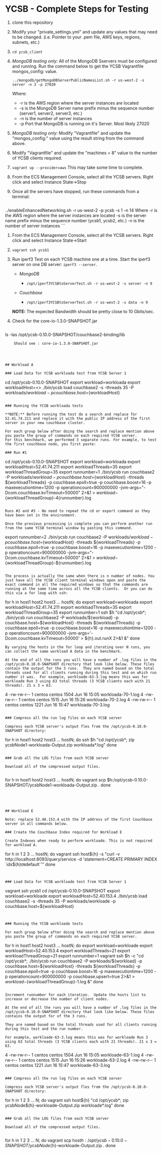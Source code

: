 # YCSB - Complete Steps for Testing


1. clone this repository

1. Modify your "private_settings.yml" and update any values that may need to be changed. (i.e. Pointer to your .pem file, AWS keys, regions, subnets, etc.)

1. `cd ycsb_client`

1. _MongoDB testing only:_ All of the MongoDB Sservers must be configured and running. Run the command below to get the YCSB Vagrantfile mongos_config: value.

	```../mongodb/getMongoDBServerPublicNamesList.sh -r us-west-2 -s server -n 3 -p 27020```

	Where:
	
	* -r is the AWS region where the server instances are located
	* -s is the MongoDB Server name prefix minus the sequence number (server1, server2, server3, etc.)
	* -n is the number of server instances 
	* -p Port that MongoDB is running on it's Server. Most likely 27020

1. _MongoDB testing only:_ Modify "Vagrantfile" and update the "mongos_config:" value using the result string from the command above.

1. Modify "Vagrantfile" and update the "machines = 8" value to the number of YCSB clients required.

1. ```vagrant up --provider=aws```  This may take some time to complete.

1. From the ECS Management Console, select all the YCSB servers. Right click and select Instance State->Stop

1. Once all the servers have stopped, run these commands from a terminal:
	
    ```
../enableEnhancedNetworking.sh -r us-west-2 -p ycsb -s 1 -n 14
	Where -r is the AWS region where the server instances are located
	      -s is the server name prefix minus the sequence number (ycsb1, ycsb2, etc.)
	      -n is the number of server instances 
    ```

1. From the ECS Management Console, select all the YCSB servers. Right click and select Instance State->Start

1. ```vagrant ssh ycsb1```

1. Run iperf3 Test on each YCSB machine one at a time. Start the iperf3 server on one DB server: ```iperf3 --server```.

    *	*MongoDB*
        * `/opt/iperf3YCSBtoServerTest.sh -r us-west-2 -s server -n 9`

    * *Couchbase*
        * `/opt/iperf3YCSBtoServerTest.sh -r us-west-2 -s data -n 9`


    **NOTE:** The expected Bandwidth should be pretty close to 10 Gbits/sec.

1. Check for the core-io-1.3.0-SNAPSHOT.jar

    ```
ls -las /opt/ycsb-0.10.0-SNAPSHOT/couchbase2-binding/lib
```
    Should see : core-io-1.3.0-SNAPSHOT.jar




## Workload A

### Load Data for YCSB workloada test from YCSB Server 1

```
cd /opt/ycsb-0.10.0-SNAPSHOT
export workload=workloada
export workloadHost=<<FIRSTDBSERVERIPADDRESS>>
./bin/ycsb load couchbase2 -s -threads 35 -P workloads/${workload} -p couchbase.host=${workloadHost}
```

### Running the YCSB workloada tests

**NOTE:** Before running the test do a search and replace for 52.41.74.211 and replace it with the public IP address of the first server in your new couchbase cluster.

For each group below after doing the search and replace mention above you paste the group of commands on each required YCSB server. 
For this benchmark, we performed 3 separate runs. For example, to test the first couchbase node, you first paste:

### Run #1

```
cd /opt/ycsb-0.10.0-SNAPSHOT
export workload=workloada
export workloadHost=52.41.74.211
export workloadThreads=35
export workloadThreadGroup=35
export runnumber=1
./bin/ycsb run couchbase2 -P workloads/${workload} -p couchbase.host=${workloadHost} -threads ${workloadThreads} -p couchbase.epoll=true -p couchbase.boost=16 -p maxexecutiontime=1200 -p operationcount=900000000 -jvm-args="-Dcom.couchbase.kvTimeout=50000" 2>&1 > ${workload}-${workloadThreadGroup}-4{runnumber}.log
```

Runs #2 and #3 - No need to repeat the cd or export command as they have been set in the environment.

Once the previous processing is complete you can perform another run from the same YCSB terminal window by pasting this command.

```
export runnumber=2
./bin/ycsb run couchbase2 -P workloads/${workload} -p couchbase.host=${workloadHost} -threads ${workloadThreads} -p couchbase.epoll=true -p couchbase.boost=16 -p maxexecutiontime=1200 -p operationcount=900000000 -jvm-args="-Dcom.couchbase.kvTimeout=50000" 2>&1 > ${workload}-${workloadThreadGroup}-${runnumber}.log
```

The process is actually the same when there is n number of nodes. You just have all the YCSB client terminal windows open and paste the exact command in all the required windows so that the commands are running at the same time across all the YCSB clients.  Or you can do this via a for loop with ssh:

```
for h in host1 host2 host3 … hostN; do
  export workload=workloada
  export workloadHost=52.41.74.211
  export workloadThreads=35
  export workloadThreadGroup=35
  export runnumber=1
  ssh $h "cd /opt/ycsb*; ./bin/ycsb run couchbase2 -P workloads/${workload} -p couchbase.host=${workloadHost} -threads ${workloadThreads} -p couchbase.epoll=true -p couchbase.boost=16 -p maxexecutiontime=1200 -p operationcount=900000000 -jvm-args='-Dcom.couchbase.kvTimeout=50000' > ${h}.out.runX 2>&1 &"
done
```
By varying the hosts in the for loop and iterating over N runs, you can collect the same workload A data in the benchmark.

At the end of all the runs you will have a number of .log files in the /opt/ycsb-0.10.0-SNAPSHOT directory that look like below. These files contain the output for the 3 runs.  They are named based on the total threads used for all clients running during this test and on which run number it was.  For example, workloade-63-3.log means this was for workloade Run 3 using 63 total threads (3 YCSB clients each with 21 threads). 21 x 3 = 63.

```
4 -rw-rw-r--   1 centos centos  1504 Jun 16 15:05 workloada-70-1.log
4 -rw-rw-r--   1 centos centos  1515 Jun 16 15:26 workloada-70-2.log
4 -rw-rw-r--   1 centos centos  1221 Jun 16 15:47 workloada-70-3.log
```

### Compress all the run log files on each YCSB server

Compress each YCSB server's output fles from the /opt/ycsb-0.10.0-SNAPSHOT directory:

```
for h in host1 host2 host3 … hostN; do
  ssh $h "cd /opt/ycsb*; zip ycsbNode1-workloada-Output.zip workloada*.log"
done
```

### Grab all the LOG files from each YCSB server

Download all of the compressed output files.


```
for h in host1 host2 host3 … hostN; do
  vagrant scp $h:/opt/ycsb-0.10.0-SNAPSHOT/ycsbNode1-workloada-Output.zip .
done
```




## Workload E

Note: replace 52.40.153.4 with the IP address of the first Couchbase server in all commands below.

### Create the Couchbase Index required for Workload E

Create Indexes when ready to perform workloade. This is not required for workload A. 

```
for h in 1 2 3 … hostN; do
  vagrant ssh host${h} -s "curl -v http://localhost:8093/query/service -d 'statement=CREATE PRIMARY INDEX `idx${h}` ON `default`'"
done
```


### Load Data for YCSB workloade test from YCSB Server 1

```
vagrant ssh ycsb1
cd /opt/ycsb-0.10.0-SNAPSHOT
export workload=workloade
export workloadHost=52.40.153.4
./bin/ycsb load couchbase2 -s -threads 35 -P workloads/workloade -p couchbase.host=${workloadHost}
```


### Running the YCSB workloade tests

For each group below after doing the search and replace mention above you paste the group of commands on each required YCSB server. 

```
for h in host1 host2 host3 … hostN; do
  export workload=workloade
  export workloadHost=52.40.153.4
  export workloadThreads=21
  export workloadThreadGroup=21
  export runnumber=1
  vagrant ssh $h -c "cd /opt/ycsb*; ./bin/ycsb run couchbase2 -P workloads/${workload} -p couchbase.host=${workloadHost} -threads ${workloadThreads} -p couchbase.epoll=true -p couchbase.boost=16 -p maxexecutiontime=1200 -p operationcount=900000000 -p couchbase.upsert=true 2>&1 > ${workload}-${workloadThreadGroup}-1.log &"
done
```

Increment runnumber for each iteration.  Update the hosts list to increase or decrease the number of client nodes.

At the end of all the runs you will have a number of .log files in the /opt/ycsb-0.10.0-SNAPSHOT directory that look like below. These files contains the output for of the 3 runs. 

They are named based on the total threads used for all clients running during this test and the run number. 

For example, workloade-63-3.log means this was for workloade Run 3 using 63 total threads (3 YCSB clients each with 21 threads). 21 x 3 = 63.

```
4 -rw-rw-r--   1 centos centos  1504 Jun 16 15:05 workloade-63-1.log
4 -rw-rw-r--   1 centos centos  1515 Jun 16 15:26 workloade-63-2.log
4 -rw-rw-r--   1 centos centos  1221 Jun 16 15:47 workloade-63-3.log
```

### Compress all the run log files on each YCSB server

Compress each YCSB server's output fles from the /opt/ycsb-0.10.0-SNAPSHOT directory:

```
for h in 1 2 3 … N; do
  vagrant ssh host${h} "cd /opt/ycsb*; zip ycsbNode${h}-workloade-Output.zip workloade*.log"
done
```

### Grab all the LOG files from each YCSB server

Download all of the compressed output files.


```
for h in 1 2 3 … N; do
  vagrant scp host${h}:/opt/ycsb-0.10.0-SNAPSHOT/ycsbNode${h}-workloade-Output.zip .
done
```
